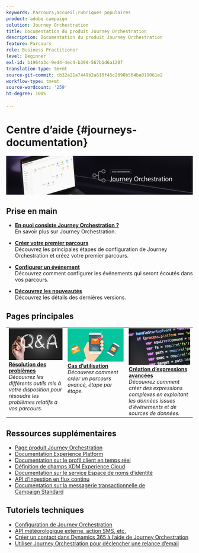 ```yaml
---
keywords: Parcours;accueil;rubriques populaires
product: adobe campaign
solution: Journey Orchestration
title: Documentation du produit Journey Orchestration
description: Documentation du produit Journey Orchestration
feature: Parcours
role: Business Practitioner
level: Beginner
exl-id: b1964a3c-9ed4-4ec4-b399-567b1d6a120f
translation-type: tm+mt
source-git-commit: cb32a21a7449b2a610f45c2098b564ba819061e2
workflow-type: tm+mt
source-wordcount: '259'
ht-degree: 100%

---
```


# Centre d’aide {#journeys-documentation}

![](using/assets/do-not-localize/bannerjourney.png)

## Prise en main

* **[En quoi consiste Journey Orchestration ?](using/about/about-journey-orchestration.md)**<br/>
En savoir plus sur Journey Orchestration.

* **[Créer votre premier parcours](using/about/get-started.md)**<br/>
Découvrez les principales étapes de configuration de Journey Orchestration et créez votre premier parcours.

* **[Configurer un événement](using/event/about-events.md#section_tbk_5qt_pgb)**<br/>
Découvrez comment configurer les événements qui seront écoutés dans vos parcours.

* **[Découvrez les nouveautés](using/release-notes/release-notes.md)**<br/>
Découvrez les détails des dernières versions.

## Pages principales

<table style="table-layout:fixed">
<tr>
    <td valign="top">
        <a href="using/about/troubleshooting.md">
       <img alt="Développeurs" src="using/assets/do-not-localize/FAQ.png" />
       </a>
    <div>
    <a href="using/about/troubleshooting.md"><strong>Résolution des problèmes</strong></a>
    </div>
    <em>Découvrez les différents outils mis à votre disposition pour résoudre les problèmes relatifs à vos parcours.</em>
    <br>
  </td>
  <td valign="top">
    <a href="using/usecase/building-the-journey.md">
      <img alt="build" src="using/assets/do-not-localize/design.png"/>
    </a>
    <div>
    <a href="using/usecase/building-the-journey.md"><strong>Cas d’utilisation</strong></a>
    </div>
    <em>Découvrez comment créer un parcours avancé, étape par étape.</em>
    <br>
  </td>
  <td valign="top">
    <a href="using/expression/expressionadvanced.md">
      <img alt="conditions" src="using/assets/do-not-localize/dev.png"/>
    </a>
    <div>
    <a href="using/expression/expressionadvanced.md"><strong>Création d’expressions avancées</strong></a>
    </div>
    <em>Découvrez comment créer des expressions complexes en exploitant les données issues d’événements et de sources de données. </em>
    <br>
  </td>
</tr>
</table>

## Ressources supplémentaires

* [Page produit Journey Orchestration](https://www.adobe.com/fr/experience-platform/journey-orchestration.html)
* [Documentation Experience Platform](https://www.adobe.com/fr/experience-platform/documentation-and-developer-resources.html)
* [Documentation sur le profil client en temps réel](https://docs.adobe.com/content/help/fr-FR/experience-platform/profile/home.html)
* [Définition de champs XDM Experience Cloud](https://docs.adobe.com/content/help/fr-FR/experience-platform/xdm/home.html)
* [Documentation sur le service Espace de noms d’identité](https://docs.adobe.com/content/help/fr-FR/experience-platform/identity/home.html)
* [API d’ingestion en flux continu](https://docs.adobe.com/content/help/fr-FR/experience-platform/ingestion/streaming/overview.html)
* [Documentation sur la messagerie transactionnelle de Campaign Standard](https://docs.adobe.com/content/help/fr-FR/campaign-standard/using/communication-channels/transactional-messaging/about-transactional-messaging.html)

## Tutoriels techniques

* [Configuration de Journey Orchestration](https://experienceleague.adobe.com/docs/platform-learn/comprehensive-technical-tutorial/module6/journey-orchestration-create-account.html?lang=fr#module6-journey-orchestration)
* [API météorologique externe, action SMS, etc.](https://experienceleague.adobe.com/docs/platform-learn/comprehensive-technical-tutorial/module12/journey-orchestration-external-weather-api-sms.html?lang=fr#module12)
* [Créer un contact dans Dynamics 365 à l’aide de Journey Orchestration](https://experienceleague.adobe.com/docs/platform-learn/comprehensive-technical-tutorial/module17/ex3.html?lang=fr#17.3-create-a-contact-in-microsoft-dynamics-365-using-journey-orchestration-%26-import-data-from-microsoft-dynamics)
* [Utiliser Journey Orchestration pour déclencher une relance d’email](https://experienceleague.adobe.com/docs/platform-learn/comprehensive-technical-tutorial/module20/ex4.html?lang=fr#20.4-use-journey-orchestration-to-trigger-an-email-follow-up-after-interacting-with-your-chatbot)
